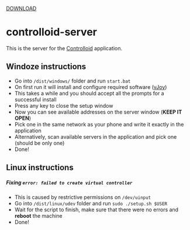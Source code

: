 [DOWNLOAD](https://github.com/experiment322/controlloid-server/archive/master.zip)

# controlloid-server
This is the server for the [Controlloid](https://github.com/experiment322/controlloid-client) application.

## Windoze instructions
* Go into `/dist/windows/` folder and run `start.bat`
* On first run it will install and configure required software ([vJoy](https://sourceforge.net/projects/vjoystick/))
* This takes a while and you should accept all the prompts for a successful install
* Press any key to close the setup window
* Now you can see available addresses on the server window (**KEEP IT OPEN**)
* Pick one in the same network as your phone and write it exactly in the application
* Alternatively, scan available servers in the application and pick one (should be only one)
* Done!

## Linux instructions
##### Fixing `error: failed to create virtual controller`
* This is caused by restrictive permissions on `/dev/uinput`
* Go into `/dist/linux/udev` folder and run `sudo ./setup.sh $USER`
* Wait for the script to finish, make sure that there were no errors and **reboot** the machine
* Done!